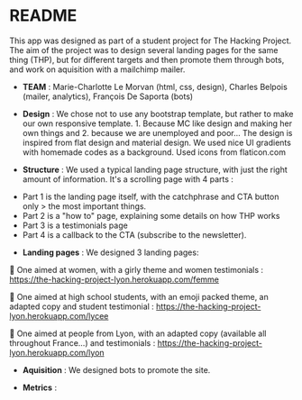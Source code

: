 # README

This app was designed as part of a student project for The Hacking Project. The aim of the project was to design several landing pages for the same thing (THP), but for different targets and then promote them through bots, and work on aquisition with a mailchimp mailer.

* **TEAM** : Marie-Charlotte Le Morvan (html, css, design), Charles Belpois (mailer, analytics), François De Saporta (bots)


* **Design** : We chose not to use any bootstrap template, but rather to make our own responsive template. 1. Because MC like design and making her own things and 2. because we are unemployed and poor...
The design is inspired from flat design and material design. We used nice UI gradients with homemade codes as a background.
Used icons from flaticon.com


* **Structure** : We used a typical landing page structure, with just the right amount of information. It's a scrolling page with 4 parts :
- Part 1 is the landing page itself, with the catchphrase and CTA button only > the most important things.
- Part 2 is a "how to" page, explaining some details on how THP works
- Part 3 is a testimonials page
- Part 4 is a callback to the CTA (subscribe to the newsletter).


* **Landing pages** : We designed 3 landing pages:

👩 One aimed at women, with a girly theme and women testimonials : https://the-hacking-project-lyon.herokuapp.com/femme

👨 One aimed at high school students, with an emoji packed theme, an adapted copy and student testimonial : https://the-hacking-project-lyon.herokuapp.com/lycee

🌆 One aimed at people from Lyon, with an adapted copy (available all throughout France...) and testimonials : https://the-hacking-project-lyon.herokuapp.com/lyon


* **Aquisition** : We designed bots to promote the site.


* **Metrics** :


